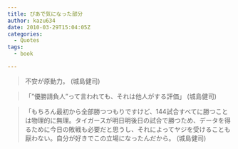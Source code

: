 ```yaml
---
title: ぴあで気になった部分
author: kazu634
date: 2010-03-29T15:04:05Z
categories:
  - Quotes
tags:
  - book

---
```

<div class="section">
<blockquote>
<p>
      不安が原動力。 (城島健司)
</p>
</blockquote>
  
<blockquote>
<p>
      「&#8221;優勝請負人&#8221;って言われても、それは他人がする評価」 (城島健司)
</p>
</blockquote>
  
<blockquote>
<p>
      「もちろん最初から全部勝つつもりですけど、144試合すべてに勝つことは物理的に無理。タイガースが明日明後日の試合で勝つため、データを得るために今日の敗戦も必要だと思うし、それによってヤジを受けることも厭わない。自分が好きでこの立場になったんだから。 (城島健司)
</p>
</blockquote>
</div>
